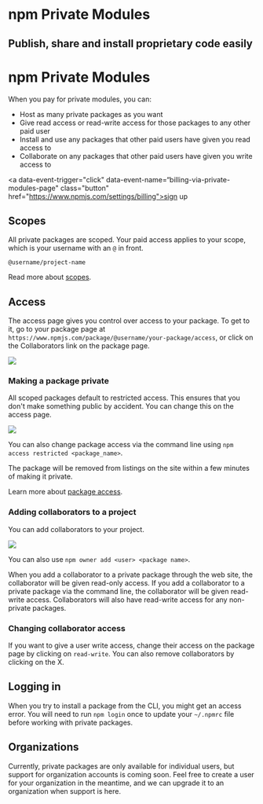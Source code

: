 <hgroup>
<h1>npm Private Modules</h1>
<h2>Publish, share and install proprietary code easily</h2>
</hgroup>

<hgroup>
<h1>npm Private Modules</h1>  
</hgroup>

When you pay for private modules, you can:

- Host as many private packages as you want
- Give read access or read-write access for those packages to any other paid user
- Install and use any packages that other paid users have given you read access to
- Collaborate on any packages that other paid users have given you write access to

<a data-event-trigger="click" data-event-name=“billing-via-private-modules-page" class="button" href="https://www.npmjs.com/settings/billing">sign up</a>

## Scopes

All private packages are scoped. Your paid access applies to your scope, which is your username with an `@` in front.

`@username/project-name`

Read more about [scopes](https://docs.npmjs.com/getting-started/scoped-packages).

## Access

The access page gives you control over access to your package. To get to it, go to your package page at `https://www.npmjs.com/package/@username/your-package/access`, or click on the Collaborators link on the package page.

<p class="centered">
  <img src="http://npmblog-images.surge.sh/static-pages/collaborators-page.png">
</p>

### Making a package private

All scoped packages default to restricted access. This ensures that you don't make something public by accident. You can change this on the access page.

![](http://npmblog-images.surge.sh/static-pages/make-private-ui.gif)

You can also change package access via the command line using `npm access restricted <package_name>`.

The package will be removed from listings on the site within a few minutes of making it private.

Learn more about [package access](@LINK).

### Adding collaborators to a project

You can add collaborators to your project.

![](http://npmblog-images.surge.sh/static-pages/add-collaborator.gif)

You can also use `npm owner add <user> <package name>`.

When you add a collaborator to a private package through the web site, the collaborator will be given read-only access. If you add a collaborator to a private package via the command line, the collaborator will be given read-write access. Collaborators will also have read-write access for any non-private packages.

### Changing collaborator access

If you want to give a user write access, change their access on the package page by clicking on `read-write`. You can also remove collaborators by clicking on the X.

## Logging in

When you try to install a package from the CLI, you might get an access error. You will need to run `npm login` once to update your `~/.npmrc` file before working with private packages.

## Organizations

Currently, private packages are only available for individual users, but support for organization accounts is coming soon. Feel free to create a user for your organization in the meantime, and we can upgrade it to an organization when support is here.
